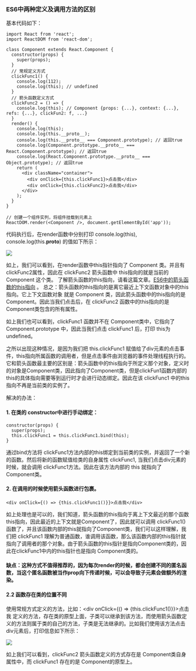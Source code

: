 ### ES6中两种定义及调用方法的区别

基本代码如下：
```
import React from 'react';
import ReactDOM from 'react-dom';

class Component extends React.Component {
  constructor(props) {
    super(props);
  }
  // 常规定义方式
  clickFunc1() {
    console.log(112);
    console.log(this); // undefined
  }
  // 箭头函数定义方式
  clickFunc2 = () => {
    console.log(this); // Component {props: {...}, context: {...}, refs: {...}, clickFun2: f, ...}
  }
  render() {
    console.log(this);
    console.log(this.__proto__);
    console.log(this.__proto__ === Component.prototype); // 返回true
    console.log(Component.prototype.__proto__ === React.Component.prototype); // 返回true
    console.log(React.Component.prototype.__proto__ === Object.prototype); // 返回true
    return (
      <div className="container">
        <div onClick={this.clickFunc1}>点击我</div>
        <div onClick={this.clickFunc2}>点击我</div>
      </div>
    );
  }
}

// 创建一个组件实列，将组件挂载到元素上
ReactDOM.render(<Component />, document.getElementById('app'));
```
  代码执行后，在render函数中分别打印 console.log(this), console.log(this.__proto__) 的值如下所示：

<img src="https://raw.githubusercontent.com/tugenhua0707/react-collection/master/images/25.jpg" /> <br />

  如上，我们可以看到，在render函数中this指针指向了 Component 类。并且有clickFunc2属性，因此在 clickFunc2 箭头函数中 this指向的就是当前的 Component 这个类。 了解箭头函数的this指向，请看这篇文章。<a href="./arrow.md">ES6中的箭头函数的this指向</a> 。 总之：箭头函数的this指向的是离它最近上下文函数对象中的this指向。它上下文函数对象 就是 Component 类，因此箭头函数中的this指向的是 Component。因此当我们点击后，在 clickFunc2 函数中的this指向的是Component类包含的所有属性。

  如上我们也可以看到，clickFunc1 函数并不在 Component类中，它指向了 Component.prototype 中，因此当我们点击 clickFunc1 后，打印 this为undefined。

  之所以出现这种情况，是因为我们把 this.clickFunc1 赋值给了div元素的点击事件，this指向所属函数的调用者，但是点击事件由浏览器的事件处理线程执行的。它和箭头函数最主要的区别是：箭头函数中的this指向于所定义那个对象，定义时的对象是Component类，因此指向了Component类，但是clickFun1函数内部的this的具体指向需要等到运行时才会进行动态绑定。因此在该 clickFunc1 中的this指向不再是当前类的实例了。

  解决的办法：

#### 1. 在类的 constructor中进行手动绑定：
```
constructor(props) {
  super(props);
  this.clickFunc1 = this.clickFunc1.bind(this);
}
```
  通过bind方法将 clickFunc1方法内部的this绑定到当前类的实例，并返回了一个新的函数。然后将新的函数赋值给类的自身属性 clickFunc1, 当我们点击div元素的时候，就会调用 clickFunc1方法。因此在该方法内部的 this 就指向了 Component类。

#### 2. 在调用的时候使用箭头函数进行包裹。
```
<div onClick={() => {this.clickFunc1()}}>点击我</div>
```
  如上处理也是可以的，我们知道，箭头函数的this指向于离上下文最近的那个函数this指向，因此最近的上下文就是Component了，因此就可以调用 clickFunc1() 函数了，并且该函数内部的this就指向了Component类，我们可以这样理解，我们把 clickFunc1 理解为普通函数，谁调用该函数，那么该函数内部的this指针就指向了调用者的那个对象。由于箭头函数的this指针是指向Component类的，因此在clickFunc1中内的this指针也是指向 Component类的。

#### 缺点：这种方式不值得推荐的，因为每次render的时候，都会创建不同的匿名函数，当这个匿名函数被当作prop向下传递时候，可以会导致子元素会做额外的渲染。

#### 2.2 函数存在类的位置不同

  使用常规方式定义的方法，比如：<div onClick={() => {this.clickFunc1()}}>点击我</div> 定义的方法，存在类的原型上面，子类可以继承到该方法，而使用箭头函数定义的方法则属于类的自己的方法，子类是无法继承的。比如我们使用该方法点击div元素后，打印信息如下所示：

<img src="https://raw.githubusercontent.com/tugenhua0707/react-collection/master/images/26.jpg" /> <br />

  如上我们可以看到，clickFunc2 箭头函数定义的方式存在是 Component类自身属性中，而 clickFunc1 存在的是 Component的原型上。




